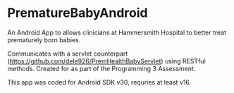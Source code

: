 # PrematureBabyAndroid
An Android App to allows clinicians at Hammersmith Hospital to better treat prematurely born babies. 

Communicates with a servlet counterpart (https://github.com/dele926/PremHealthBabyServlet) using RESTful methods. Created for as part of the Programming 3 Assessment.

This app was coded for Android SDK v30, requries at least v16.
